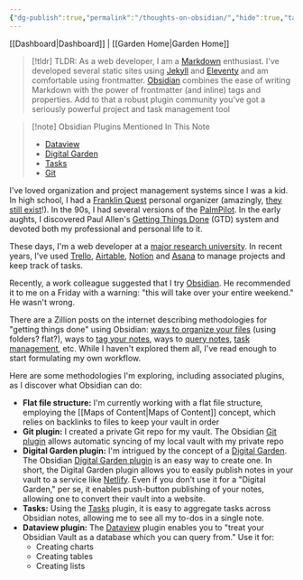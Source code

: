 ```yaml
---
{"dg-publish":true,"permalink":"/thoughts-on-obsidian/","hide":true,"tags":["draft","obsidian","project-management"]}
---
```


[[Dashboard\|Dashboard]] | [[Garden Home\|Garden Home]] 

>[!tldr] TLDR:
> As a web developer, I am a [Markdown](https://www.markdownguide.org/) enthusiast. I've developed several static sites using [Jekyll](https://jekyllrb.com/) and [Eleventy](https://www.11ty.dev/) and am comfortable using frontmatter. [Obsidian](https://obsidian.md) combines the ease of writing Markdown with the power of frontmatter (and inline) tags and properties. Add to that  a robust plugin community you've got a seriously powerful project and task management tool
> 

>[!note] Obsidian Plugins Mentioned In This Note
>- [Dataview](https://github.com/blacksmithgu/obsidian-dataview)
>- [Digital Garden](https://dg-docs.ole.dev/)
>- [Tasks](https://github.com/obsidian-tasks-group/obsidian-tasks)
>- [Git](https://publish.obsidian.md/git-doc/Start+here)
>

I've loved organization and project management systems since I was a kid. In high school, I had a [Franklin Quest](https://en.wikipedia.org/wiki/FranklinCovey) personal organizer (amazingly, [they still exist](https://store.franklinplanner.com/)!). In the 90s, I had several versions of the [PalmPilot](https://en.wikipedia.org/wiki/PalmPilot). In the early aughts, I discovered Paul Allen's [Getting Things Done](https://en.wikipedia.org/wiki/Getting_Things_Done) (GTD) system and devoted both my professional and personal life to it.

These days, I'm a web developer at a [major research university](https://www.ucsc.edu/). In recent years, I've used [Trello](https://trello.com), [Airtable](https://www.airtable.com/), [Notion](https://www.notion.so/) and [Asana](https://www.notion.so/) to manage projects and keep track of tasks. 

Recently, a work colleague suggested that I try [Obsidian](https://obsidian.md/). He recommended it to me on a Friday with a warning: "this will take over your entire weekend." He wasn't wrong.

There are a Zillion posts on the internet describing methodologies for "getting things done" using Obsidian: [ways to organize your files](https://forum.obsidian.md/t/how-do-i-structure-notes-effectively-in-obsidian/49734) (using folders? flat?), ways to [tag your notes](https://forum.obsidian.md/t/a-guide-on-links-vs-tags-in-obsidian/28231), ways to [query notes](https://blacksmithgu.github.io/obsidian-dataview/), [task management](https://publish.obsidian.md/tasks/Introduction), etc. While I haven't explored them all, I've read enough to start formulating my own workflow.

Here are some methodologies I'm exploring, including associated plugins, as I discover what Obsidian can do:

- **Flat file structure:** I'm currently working with a flat file structure, employing the [[Maps of Content\|Maps of Content]] concept, which relies on backlinks to files to keep your vault in order
- **Git plugin:** I created a private Git repo for my vault. The Obsidian [Git plugin](https://publish.obsidian.md/git-doc/Start+here) allows automatic syncing of my local vault with my private repo
- **Digital Garden plugin:** I'm intrigued by the concept of a [Digital Garden](https://maggieappleton.com/garden-history). The Obsidian [Digital Garden plugin](https://dg-docs.ole.dev/) is an easy way to create one. In short, the Digital Garden plugin allows you to easily publish notes in your vault to a service like [Netlify](https://www.netlify.com/). Even if you don't use it for a "Digital Garden," per se, it enables push-button publishing of your notes, allowing one to convert their vault into a website.
- **Tasks:** Using the [Tasks](https://github.com/obsidian-tasks-group/obsidian-tasks) plugin, it is easy to aggregate tasks across Obsidian notes, allowing me to see all my to-dos in a single note.
- **Dataview plugin:** The [Dataview](https://github.com/blacksmithgu/obsidian-dataview) plugin enables you to "treat your Obsidian Vault as a database which you can query from." Use it for:
	- Creating charts
	- Creating tables
	- Creating lists
